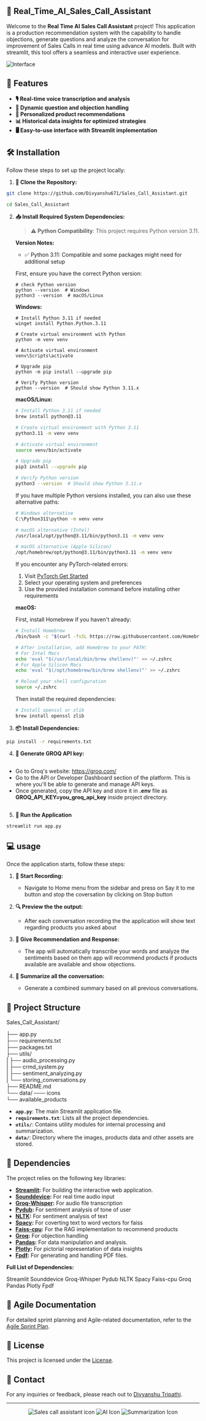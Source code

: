 ## 🧠 Real_Time_AI_Sales_Call_Assistant

Welcome to the **Real Time AI Sales Call Assistant** project! This application is a production recommendation system with the capability to handle objections, generate questions and analyze the conversation for improvement of Sales Calls in real time using advance AI models. Built with streamlit, this tool offers a seamless and interactive user experience.

![Interface](data/interface.png)

## 🚀 Features
- **🎙️ Real-time voice transcription and analysis**
- **🤖 Dynamic question and objection handling**
- **🔧 Personalized product recommendations**
- **📊 Historical data insights for optimized strategies**
- **🖥️ Easy-to-use interface with Streamlit implementation**

## 🛠️ Installation

Follow these steps to set up the project locally:


1. **🔀 Clone the Repository:**
```bash
git clone https://github.com/Divyanshu671/Sales_Call_Assistant.git
```
```bash
cd Sales_Call_Assistant
```

2. **📥 Install Required System Dependencies:**

   > **⚠️ Python Compatibility**: This project requires Python version 3.11. 

   **Version Notes:**
   - ✅ Python 3.11: Compatible and some packages might need for additional setup

   First, ensure you have the correct Python version:
   ```Command Prompt
   # check Python version
   python --version  # Windows
   python3 --version  # macOS/Linux
   ```

   **Windows:**
   ```Command Prompt
   # Install Python 3.11 if needed
   winget install Python.Python.3.11

   # Create virtual environment with Python
   python -m venv venv

   # Activate virtual environment
   venv\Scripts\activate

   # Upgrade pip
   python -m pip install --upgrade pip

   # Verify Python version
   python --version  # Should show Python 3.11.x
   ```

   **macOS/Linux:**
   ```bash
   # Install Python 3.11 if needed
   brew install python@3.11
   
   # Create virtual environment with Python 3.11
   python3.11 -m venv venv
   
   # Activate virtual environment
   source venv/bin/activate
   
   # Upgrade pip
   pip3 install --upgrade pip
   
   # Verify Python version
   python3 --version  # Should show Python 3.11.x
   ```


   If you have multiple Python versions installed, you can also use these alternative paths:
   ```bash
   # Windows alternative
   C:\Python311\python -m venv venv
   
   # macOS alternative (Intel)
   /usr/local/opt/python@3.11/bin/python3.11 -m venv venv
   
   # macOS alternative (Apple Silicon)
   /opt/homebrew/opt/python@3.11/bin/python3.11 -m venv venv
   ```

   If you encounter any PyTorch-related errors:
   1. Visit [PyTorch Get Started](https://pytorch.org/get-started/locally/)
   2. Select your operating system and preferences
   3. Use the provided installation command before installing other requirements

   **macOS:**
   
   First, install Homebrew if you haven't already:
   ```bash
   # Install Homebrew
   /bin/bash -c "$(curl -fsSL https://raw.githubusercontent.com/Homebrew/install/HEAD/install.sh)"
   
   # After installation, add Homebrew to your PATH:
   # For Intel Macs
   echo 'eval "$(/usr/local/bin/brew shellenv)"' >> ~/.zshrc
   # For Apple Silicon Macs
   echo 'eval "$(/opt/homebrew/bin/brew shellenv)"' >> ~/.zshrc
   
   # Reload your shell configuration
   source ~/.zshrc
   ```

   Then install the required dependencies:
   ```bash
   # Install openssl or zlib
   brew install openssl zlib
   
   ```

3. **📦 Install Dependencies:**

```bash
pip install -r requirements.txt
```

4. **🔑 Generate GROQ API key:**

##
- Go to Groq's website: https://groq.com/
- Go to the API or Developer Dashboard section of the platform. This is where you'll be able to generate and manage API keys.
- Once generated, copy the API key and store it in **.env** file as **GROQ_API_KEY=you_groq_api_key** inside project directory.
##

5. **🚀 Run the Application**

```bash
streamlit run app.py
```

## 💻 usage

Once the application starts, follow these steps:

1. **🎤 Start Recording:**
    - Navigate to Home menu from the sidebar and press on Say it to me button and stop the coversation by clicking on Stop button

2. **🔍 Preview the the output:**
    - After each conversation recording the the application will show text regarding products you asked about

3. **📑 Give Recommendation and Response:**
    - The app will automatically transcribe your words and analyze the sentiments based on them app will recommend products if products available are available and show objections.

4. **📝 Summarize all the conversation:**
    - Generate a combined summary based on all previous conversations.

## 📁 Project Structure

Sales_Call_Assistant/

├── app.py           
├── requirements.txt            
├── packages.txt            
├── utils/      
|  ├── audio_processing.py      
|  ├── crmd_system.py      
|  ├── sentiment_analyzing.py      
|  └── storing_conversations.py\
├── README.md         
└── data/
   ─── icons\
   └── available_products

- **`app.py`**: The main Streamlit application file.
- **`requirements.txt`**: Lists all the project dependencies.
- **`utils/`**: Contains utility modules for internal processing and summarization.
- **`data/`**: Directory where the images, products data and other assets are stored.

## 🧰 Dependencies

The project relies on the following key libraries:

- **[Streamlit](https://streamlit.io/):** For building the interactive web application.
- **[Sounddevice](https://pypi.org/project/sounddevice/):** For real time audio input
- **[Groq-Whisper](https://github.com/openai/whisper):** For audio file transcription
- **[Pydub](https://pypi.org/project/pydub/):** For sentiment analysis of tone of user
- **[NLTK](https://pypi.org/project/nltk/):** For sentiment analysis of text
- **[Spacy](https://pypi.org/project/spacy/):** For coverting text to word vectors for faiss
- **[Faiss-cpu](https://pypi.org/project/faiss-cpu/):** For the RAG implementation to recommend products
- **[Groq](https://github.com/groq/groq-python):** For objection handling
- **[Pandas](https://pandas.pydata.org/):** For data manipulation and analysis.
- **[Plotly](https://plotly.com/python/):** For pictorial representation of data insights
- **[Fpdf](https://pypi.org/project/fpdf/):** For generating and handling PDF files.


**Full List of Dependencies:**

Streamlit
Sounddevice
Groq-Whisper
Pydub
NLTK
Spacy
Faiss-cpu
Groq
Pandas
Plotly
Fpdf

## 📄 Agile Documentation

For detailed sprint planning and Agile-related documentation, refer to the [Agile Sprint Plan](docs/Real_Time_AI_Sales_Call_Assistant.docx).

## 📝 License

This project is licensed under the [License](LICENSE.txt).

## 📧 Contact

For any inquiries or feedback, please reach out to [Divyanshu Tripathi](divyanshutripathi321@gmail.com).

---

<div align="center">
  <!-- <img src="https://img.icons8.com/?size=100&id=4aUvAATdDLe5&format=png&color=000000" alt="Sales call assistant icon" />  -->
  <img src="https://img.icons8.com/?size=100&id=uZrQP6cYos2I&format=png&color=000000" alt="Sales call assistant icon" /> 
  <img src="https://img.icons8.com/?size=100&id=8hZftPYJsM6h&format=png&color=000000" alt="AI Icon" />
  <img src="https://img.icons8.com/?size=100&id=1GEnKV6fhh62&format=png&color=000000" alt="Summarization Icon" />
</div>
